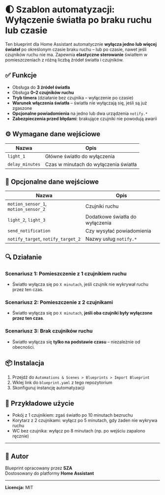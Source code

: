 # 🌓 Szablon automatyzacji: Wyłączenie światła po braku ruchu lub czasie

Ten blueprint dla Home Assistant automatycznie **wyłącza jedno lub więcej świateł** po określonym czasie braku ruchu – lub po czasie, nawet jeśli czujników ruchu nie ma. Zapewnia **elastyczne sterowanie** światłem w pomieszczeniach z różną liczbą źródeł światła i czujników.

## ✅ Funkcje

- Obsługa do **3 źródeł światła**
- Obsługa **0–2 czujników ruchu**
- **Tryb timera** (działanie bez czujnika – wyłączenie po czasie)
- **Warunek włączenia światła** – światła nie wyłączają się, jeśli są już zgaszone
- **Opcjonalne powiadomienia** na jedno lub dwa urządzenia `notify.*`
- **Zabezpieczenia przed błędami**: brakujące czujniki nie powodują awarii

## ⚙️ Wymagane dane wejściowe

| Nazwa | Opis |
|------|------|
| `light_1` | Główne światło do wyłączenia |
| `delay_minutes` | Czas w minutach do wyłączenia światła |

## 🧩 Opcjonalne dane wejściowe

| Nazwa | Opis |
|------|------|
| `motion_sensor_1`, `motion_sensor_2` | Czujniki ruchu |
| `light_2`, `light_3` | Dodatkowe światła do wyłączenia |
| `send_notification` | Czy wysyłać powiadomienia |
| `notify_target`, `notify_target_2` | Nazwy usług `notify.*` |

## 🔍 Działanie

### Scenariusz 1: Pomieszczenie z 1 czujnikiem ruchu

- Światło wyłącza się po `X minutach`, jeśli czujnik nie wykrywał ruchu przez ten czas.

### Scenariusz 2: Pomieszczenie z 2 czujnikami

- Światło wyłącza się po `X minutach`, **jeśli oba czujniki były wyłączone przez ten czas**.

### Scenariusz 3: Brak czujników ruchu

- Światło wyłącza się **tylko na podstawie czasu** – niezależnie od obecności.

## 📦 Instalacja

1. Przejdź do `Automations & Scenes > Blueprints > Import Blueprint`
2. Wklej link do `blueprint.yaml` z tego repozytorium
3. Skonfiguruj instancję automatyzacji

## 📝 Przykładowe użycie

- Pokój z 1 czujnikiem: zgaś światło po 10 minutach bezruchu
- Korytarz z 2 czujnikami: wyłącz po 5 minutach, gdy żaden nie wykrywa ruchu
- WC bez czujnika: wyłącz po 8 minutach (np. po wejściu zapalono ręcznie)

---

## 👤 Autor

Blueprint opracowany przez **SZA**  
Dostosowany do platformy **Home Assistant**

---

**Licencja:** MIT
